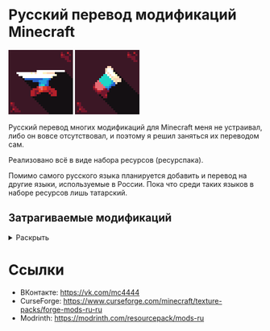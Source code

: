 # Русский перевод модификаций Minecraft
<img src="pack-forge.png"> <img src="pack-fabric.png">

Русский перевод многих модификаций для Minecraft меня не устраивал, либо он вовсе отсутствовал, и поэтому я решил заняться их переводом сам.

Реализовано всё в виде набора ресурсов (ресурспака).

Помимо самого русского языка планируется добавить и перевод на другие языки, используемые в России. Пока что среди таких языков в наборе ресурсов лишь татарский.

## Затрагиваемые модификаций
<details>
<summary>Раскрыть</summary>

### Эмодзи-статусы
* ❌ — перевода нет
* ✏️ — перевод присутствует в наборе, но недоделан
* ✅ — перевод готов
### Список
| Модификация                  | 1.17                        | 1.18              | 1.19               |
| ---------------------------- | --------------------------- | -----------------  | ------------------ |
| Additional Additions         | ❌ Будет в версии 1.2       | ❌ Будет в версии 1.0 | ❌ Будет в версии 1.0 |
| Apotheosis                   | ❌ Будет в версии 1.2       | ❌ Будет в версии 1.1 | ❌ Будет в версии 1.1 |
| Applied Energistics 2        | ✅ Русский<br>✏️ Татарский | ❌ Будет в версии 1.2 | ❌ Будет в версии 1.0 |
| Automatic Tool Swap          | ✅ Русский                  | ❌ Будет в версии 1.2 | ❌ Будет в версии 1.0 |
| Better Biome Blend           | ✅ Русский                  | ❌ Будет в версии 1.2 | ❌ Будет в версии 1.0 |
| Better Compatibility Checker | ❌ Будет в версии 1.2       | ❌ Будет в версии 1.1 | ❌ Будет в версии 1.0 |
| Better Mods Button           | ✅ Русский                  | ❌ Будет в версии 1.1 | ❌ Будет в версии 1.0 |
| Catalogue                    | ✅ Русский                  | ❌ Будет в версии 1.1 | ❌ Будет в версии 1.1 |
| Configured                   | ✅ Русский                  | ❌ Будет в версии 1.1 | ❌ Будет в версии 1.1 |
| Cosmetic Armor Reworked      | ✅ Русский                  | ❌ Будет в версии 1.2 | ❌ Будет в версии 1.1 |
| Domestication Innovation     | ❌ Будет в версии 1.2       | ❌ Будет в версии 1.0 | ❌ Будет в версии 1.0 |
| Enchantment Descriptions     | ✅ Русский                  | ❌ Будет в версии 1.2 | ❌ Будет в версии 1.1 |
| Farming for Blockheads       | ❌ Будет в версии 1.2 | ❌ Будет в версии 1.0 | ❌ Будет в версии 1.0 |
| Jade                         | ❌ Будет в версии 1.1 | ❌ Будет в версии 1.2 | ❌ Будет в версии 1.2 |
| Just Enough Resources        | ❌ Будет в версии 1.1 | ❌ Будет в версии 1.3 | ❌ Будет в версии 1.2 |
| Lucky Block                  | ❌ Будет в версии 1.2 | ❌ Будет в версии 1.0 | ❌ Будет в версии 1.0 |
| Mahou Tsukai                 | ❌ Будет в версии 1.3 | ❌ Будет в версии 1.1 | ❌ Будет в версии 1.2 |
| Modern UI                    | ❌ Будет в версии 1.3 | ❌ Будет в версии 1.1 | ❌ Будет в версии 1.3 |
| Observable                   | ❌ Будет в версии 1.3 | ❌ Будет в версии 1.1 | ❌ Будет в версии 1.3 |
| Ore Excavation               | ❌ Будет в версии 1.1 | ❌ Будет в версии 1.3 | ❌ Будет в версии 1.3 |
| Placebo                      | ❌ Будет в версии 1.1 | ❌ Будет в версии 1.3 | ❌ Будет в версии 1.3 |
| Rubidium                     | ❌ Будет в версии 1.2 | ❌ Будет в версии 1.0 | ❌ Будет в версии 1.1 |
| Sodium                       | ❌ Будет в версии 1.2 | ❌ Будет в версии 1.0 | ❌ Будет в версии 1.1 |
| Sound Device Options         | ❌ Будет в версии 1.1 | ❌ Будет в версии 1.3 | ❌ Будет в версии 1.2 |
| FastWorkbench                | ❌ Будет в версии 1.1 | ❌ Будет в версии 1.2 | ❌ Будет в версии 1.2 |
| autoharvest                  | ❌ ???                | ❌ ???                | ❌ Будет в версии 1.2 |
| Bedrockify                   | ❌ ???                | ❌ ???                | ❌ ???                |
| controlling                  | ❌ ???                | ❌ ???                | ❌ ???                |
| creraces                     | ❌ ???                | ❌ ???                | ❌ ???                |
| flowingagony                 | ❌ ???                | ❌ ???                | ❌ ???                |
| Forge                        | ❌ ???                | ❌ ???                | ❌ ???                |
| jea                          | ❌ ???                | ❌ ???                | ❌ ???                |
| Litematica                   | ❌ ???                | ❌ ???                | ❌ ???                |
| Mod Menu                     | ❌ ???                | ❌ ???                | ❌ ???                |
| musica                       | ❌ ???                | ❌ ???                | ❌ ???                |
| ostoverhaul                  | ❌ ???                | ❌ ???                | ❌ ???                |
| presencefootsteps            | ❌ ???                | ❌ ???                | ❌ ???                |
| ReplayMod                    | ❌ ???                | ❌ ???                | ❌ ???                |
| The Ducks                    | ❌ Будет в версии 1.2 | ❌ ???                | ❌ Будет в версии 1.1 |
| xaerobetterpvp               | ❌ ???                | ❌ ???                | ❌ ???                |
| xaeroworldmap                | ❌ ???                | ❌ ???                | ❌ ???                |
| YDM's Glare                  | ❌ Будет в версии 1.2 | ❌ Будет в версии 1.0 | ❌ Будет в версии 1.1 |
| Yippee                       | ❌ Будет в версии 1.3 | ❌ Будет в версии 1.1 | ❌ Будет в версии 1.3 |
</details>

# Ссылки
* ВКонтакте: https://vk.com/mc4444
* CurseForge: https://www.curseforge.com/minecraft/texture-packs/forge-mods-ru-ru
* Modrinth: https://modrinth.com/resourcepack/mods-ru

